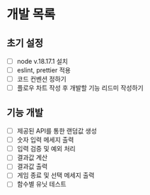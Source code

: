 # 개발 목록

## 초기 설정

-   [ ] node v.18.17.1 설치
-   [ ] eslint, prettier 적용
-   [ ] 코드 컨벤션 정하기
-   [ ] 플로우 차트 작성 후 개발할 기능 리드미 작성하기

## 기능 개발

-   [ ] 제공된 API를 통한 랜덤값 생성
-   [ ] 숫자 입력 메세지 출력
-   [ ] 입력 검증 및 예외 처리
-   [ ] 결과값 계산
-   [ ] 결과값 출력
-   [ ] 게임 종료 및 선택 메세지 출력
-   [ ] 함수별 유닛 테스트
